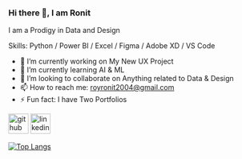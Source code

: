 ### Hi there 👋, I am Ronit
I am a Prodigy in Data and Design

Skills: Python / Power BI / Excel / Figma / Adobe XD / VS Code 

- 🔭 I’m currently working on My New UX Project 
- 🌱 I’m currently learning AI & ML 
- 👯 I’m looking to collaborate on Anything related to Data & Design 
- 📫 How to reach me: royronit2004@gmail.com 
- ⚡ Fun fact: I have Two Portfolios 


[<img src='https://cdn.jsdelivr.net/npm/simple-icons@3.0.1/icons/github.svg' alt='github' height='40'>](https://github.com/royronit2004)  [<img src='https://cdn.jsdelivr.net/npm/simple-icons@3.0.1/icons/linkedin.svg' alt='linkedin' height='40'>](https://www.linkedin.com/in/www.linkedin.com/in/ronit-roy-96aa56282/)  

[![Top Langs](https://github-readme-stats.vercel.app/api/top-langs/?username=royronit2004)](https://github.com/anuraghazra/github-readme-stats)

